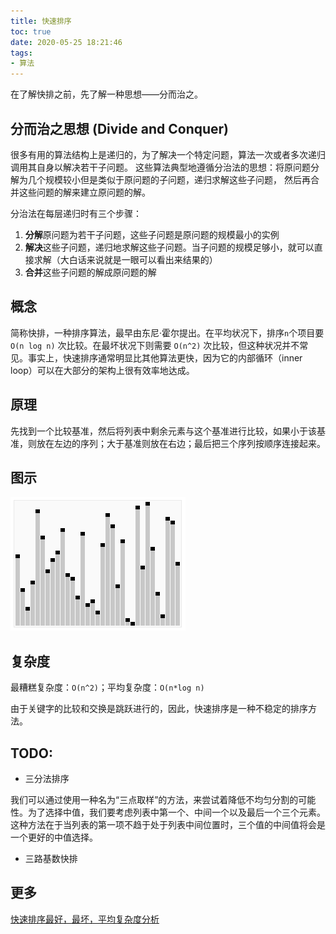 ```yaml
---
title: 快速排序
toc: true
date: 2020-05-25 18:21:46
tags:
- 算法
---
```


在了解快排之前，先了解一种思想——分而治之。

## 分而治之思想 (Divide and Conquer)

很多有用的算法结构上是递归的，为了解决一个特定问题，算法一次或者多次递归调用其自身以解决若干子问题。 这些算法典型地遵循分治法的思想：将原问题分解为几个规模较小但是类似于原问题的子问题，递归求解这些子问题， 然后再合并这些问题的解来建立原问题的解。

分治法在每层递归时有三个步骤：

1. **分解**原问题为若干子问题，这些子问题是原问题的规模最小的实例
2. **解决**这些子问题，递归地求解这些子问题。当子问题的规模足够小，就可以直接求解（大白话来说就是一眼可以看出来结果的）
3. **合并**这些子问题的解成原问题的解

## 概念

简称快排，一种排序算法，最早由东尼·霍尔提出。在平均状况下，排序`n`个项目要 `O(n log n)` 次比较。在最坏状况下则需要 `O(n^2)` 次比较，但这种状况并不常见。事实上，快速排序通常明显比其他算法更快，因为它的内部循环（inner loop）可以在大部分的架构上很有效率地达成。

## 原理
先找到一个比较基准，然后将列表中剩余元素与这个基准进行比较，如果小于该基准，则放在左边的序列；大于基准则放在右边；最后把三个序列按顺序连接起来。

## 图示

![快速排序算法](./img/quick_sort_anim.gif)

## 复杂度

最糟糕复杂度：`O(n^2)`；平均复杂度：`O(n*log n)`

由于关键字的比较和交换是跳跃进行的，因此，快速排序是一种不稳定的排序方法。

## TODO: 

- 三分法排序

我们可以通过使用一种名为“三点取样”的方法，来尝试着降低不均匀分割的可能性。为了选择中值，我们要考虑列表中第一个、中间一个以及最后一个三个元素。这种方法在于当列表的第一项不趋于处于列表中间位置时，三个值的中间值将会是一个更好的中值选择。

- 三路基数快排

## 更多

[快速排序最好，最坏，平均复杂度分析](https://blog.csdn.net/weshjiness/article/details/8660583)